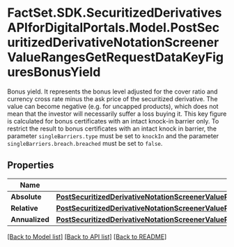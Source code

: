 # FactSet.SDK.SecuritizedDerivativesAPIforDigitalPortals.Model.PostSecuritizedDerivativeNotationScreenerValueRangesGetRequestDataKeyFiguresBonusYield
Bonus yield. It represents the bonus level adjusted for the cover ratio and currency cross rate minus the ask price of the securitized derivative. The value can become negative (e.g. for uncapped products), which does not mean that the investor will necessarily suffer a loss buying it. This key figure is calculated for bonus certificates with an intact knock-in barrier only. To restrict the result to bonus certificates with an intact knock in barrier, the parameter `singleBarriers.type` must be set to `knockIn` and the parameter `singleBarriers.breach.breached` must be set to `false`.

## Properties

Name | Type | Description | Notes
------------ | ------------- | ------------- | -------------
**Absolute** | [**PostSecuritizedDerivativeNotationScreenerValueRangesGetRequestDataKeyFiguresBonusYieldAbsolute**](PostSecuritizedDerivativeNotationScreenerValueRangesGetRequestDataKeyFiguresBonusYieldAbsolute.md) |  | [optional] 
**Relative** | [**PostSecuritizedDerivativeNotationScreenerValueRangesGetRequestDataKeyFiguresBonusYieldRelative**](PostSecuritizedDerivativeNotationScreenerValueRangesGetRequestDataKeyFiguresBonusYieldRelative.md) |  | [optional] 
**Annualized** | [**PostSecuritizedDerivativeNotationScreenerValueRangesGetRequestDataKeyFiguresBonusYieldAnnualized**](PostSecuritizedDerivativeNotationScreenerValueRangesGetRequestDataKeyFiguresBonusYieldAnnualized.md) |  | [optional] 

[[Back to Model list]](../README.md#documentation-for-models) [[Back to API list]](../README.md#documentation-for-api-endpoints) [[Back to README]](../README.md)

